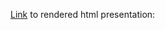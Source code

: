 [Link](https://htmlpreview.github.io/?https://gitlab.com/nmaka/diw-r-meetings/raw/master/2018_03_28_rvest/G%C3%BClzau%20-%20Web%20Scraping%20with%20R_DIW%20User%20Group.html) to rendered html presentation: 

